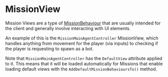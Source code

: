 # MissionView

Mission Views are a type of [MissionBehaviour](./) that are usually intended for the client and generally involve interacting with UI elements.

An example of this is the `MissionMainAgentController` MissionView, which handles anything from movement for the player (via inputs) to checking if the player is requesting to spawn as a bot.

Note that `MissionMainAgentController` has the `DefaultView` attribute applied to it. This means that it will be loaded automatically for Missions that enable loading default views with the `AddDefaultMissionBehavioursTo()` method.

